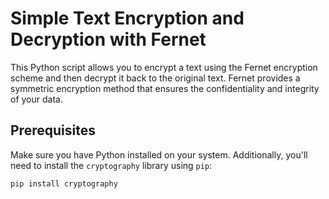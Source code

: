 # Simple Text Encryption and Decryption with Fernet

This Python script allows you to encrypt a text using the Fernet encryption scheme and then decrypt it back to the original text. Fernet provides a symmetric encryption method that ensures the confidentiality and integrity of your data.

## Prerequisites

Make sure you have Python installed on your system. Additionally, you'll need to install the `cryptography` library using `pip`:

```bash
pip install cryptography

